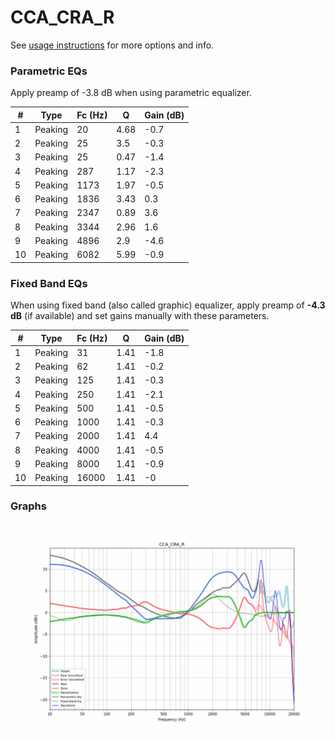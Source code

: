 # CCA_CRA_R
See [usage instructions](https://github.com/jaakkopasanen/AutoEq#usage) for more options and info.

### Parametric EQs
Apply preamp of -3.8 dB when using parametric equalizer.

|   # | Type    |   Fc (Hz) |    Q |   Gain (dB) |
|-----|---------|-----------|------|-------------|
|   1 | Peaking |        20 | 4.68 |        -0.7 |
|   2 | Peaking |        25 | 3.5  |        -0.3 |
|   3 | Peaking |        25 | 0.47 |        -1.4 |
|   4 | Peaking |       287 | 1.17 |        -2.3 |
|   5 | Peaking |      1173 | 1.97 |        -0.5 |
|   6 | Peaking |      1836 | 3.43 |         0.3 |
|   7 | Peaking |      2347 | 0.89 |         3.6 |
|   8 | Peaking |      3344 | 2.96 |         1.6 |
|   9 | Peaking |      4896 | 2.9  |        -4.6 |
|  10 | Peaking |      6082 | 5.99 |        -0.9 |

### Fixed Band EQs
When using fixed band (also called graphic) equalizer, apply preamp of **-4.3 dB** (if available) and set gains manually with these parameters.

|   # | Type    |   Fc (Hz) |    Q |   Gain (dB) |
|-----|---------|-----------|------|-------------|
|   1 | Peaking |        31 | 1.41 |        -1.8 |
|   2 | Peaking |        62 | 1.41 |        -0.2 |
|   3 | Peaking |       125 | 1.41 |        -0.3 |
|   4 | Peaking |       250 | 1.41 |        -2.1 |
|   5 | Peaking |       500 | 1.41 |        -0.5 |
|   6 | Peaking |      1000 | 1.41 |        -0.3 |
|   7 | Peaking |      2000 | 1.41 |         4.4 |
|   8 | Peaking |      4000 | 1.41 |        -0.5 |
|   9 | Peaking |      8000 | 1.41 |        -0.9 |
|  10 | Peaking |     16000 | 1.41 |        -0   |

### Graphs
![](./CCA_CRA_R.png)
